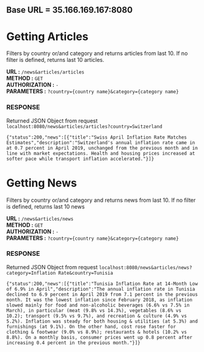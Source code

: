 ## Base URL = 35.166.169.167:8080

# Getting Articles
Filters by country or/and category and returns articles from last 10. If no filter is defined, returns last 10 articles.

**URL :** `/news&articles/articles`<br>
**METHOD :** `GET`<br>
**AUTHORIZATION :** `-`<br>
**PARAMETERS :** `?country={country name}&category={category name}`
### RESPONSE
Returned JSON Object from request `localhost:8080/news&articles/articles?country=Switzerland`

    {"status":200,"news":[{"title":"Swiss April Inflation Rate Matches Estimates","description":"Switzerland's annual inflation rate came in at 0.7 percent in April 2019, unchanged from the previous month and in line with market expectations. Health and housing prices increased at softer pace while transport inflation accelerated."}]}

# Getting News
Filters by country or/and category and returns news from last 10. If no filter is defined, returns last 10 news

**URL :** `/news&articles/news`<br>
**METHOD :** `GET`<br>
**AUTHORIZATION :** `-`<br>
**PARAMETERS :** `?country={country name}&category={category name}` 
### RESPONSE
Returned JSON Object from request `localhost:8080/news&articles/news?category=Inflation Rate&country=Tunisia`

    {"status":200,"news":[{"title":"Tunisia Inflation Rate at 14-Month Low of 6.9% in April","description":"The annual inflation rate in Tunisia declined to 6.9 percent in April 2019 from 7.1 percent in the previous month. It was the lowest inflation since February 2018, as inflation slowed mainly for food and non-alcoholic beverages (6.6% vs 7.5% in March), in particular (meat (9.8% vs 14.3%), vegetables (8.6% vs 10.2); transport (9.5% vs 9.7%), and recreation & culture (4.9% vs 5.2%). Inflation was steady for both housing & utilities (at 5.3%) and furnishings (at 9.1%). On the other hand, cost rose faster for clothing & footwear (9.0% vs 8.9%); restaurants & hotels (10.2% vs 8.8%). On a monthly basis, consumer prices went up 0.8 percent after increasing 0.4 percent in the previous month."}]}
